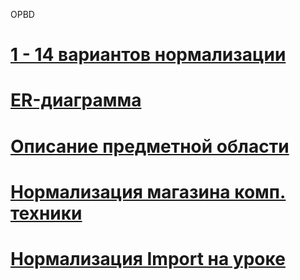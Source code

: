 OPBD
# [1 - 14 вариантов нормализации](https://disk.yandex.ru/i/ZCDkvjCbf948aw)
# [ER-диаграмма](https://disk.yandex.ru/i/P9ytv85u8CRg0w)
# [Описание предметной области](https://disk.yandex.ru/i/q-WnOOP6PMNTJQ)
# [Нормализация магазина комп. техники](https://disk.yandex.ru/i/q-WnOOP6PMNTJQ](https://disk.yandex.ru/edit/disk/disk%2F14.09%20про%2FИгнатьев%2FИгнатьевНормализация.xlsx?sk=y0481c8592ea89ef386f350dc93ba0d45))
# [Нормализация Import на уроке](https://disk.yandex.ru/edit/disk/disk%2F14.09%20про%2FИгнатьев%2Fimport%20на%20уроке%20Игнатьев.xlsx?sk=y0481c8592ea89ef386f350dc93ba0d45)
